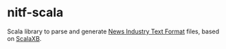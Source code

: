 # nitf-scala
Scala library to parse and generate [News Industry Text Format](https://iptc.org/standards/nitf/) files,
based on [ScalaXB](http://scalaxb.org).

